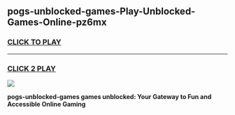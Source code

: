
## pogs-unblocked-games-Play-Unblocked-Games-Online-pz6mx
<h3>
<a href="https://premium76.site?title=pogs-unblocked-games&ref=24A">CLICK TO PLAY</a></h3>
<hr>

<h3>
<a href="https://premium76.site?title=pogs-unblocked-games&ref=24A">CLICK 2 PLAY</a>
  
</h3>

<a href="https://premium76.site?title=pogs-unblocked-games&ref=24A"><img src="https://clearcache.store/games.png"></a>


**pogs-unblocked-games games unblocked: Your Gateway to Fun and Accessible Online Gaming**
